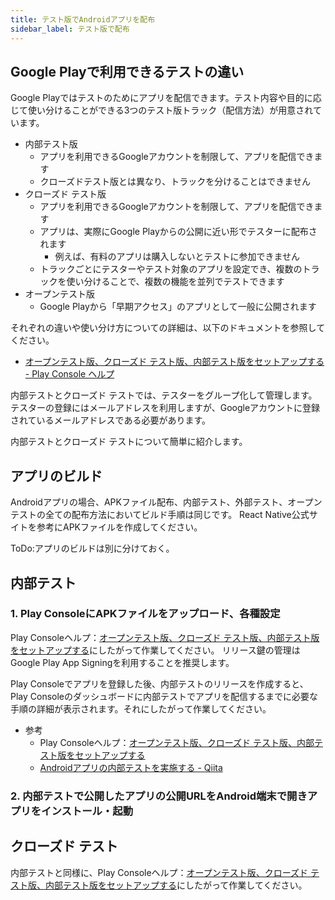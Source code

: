 ```yaml
---
title: テスト版でAndroidアプリを配布
sidebar_label: テスト版で配布
---
```



## Google Playで利用できるテストの違い

Google Playではテストのためにアプリを配信できます。テスト内容や目的に応じて使い分けることができる3つのテスト版トラック（配信方法）が用意されています。


 - 内部テスト版
    - アプリを利用できるGoogleアカウントを制限して、アプリを配信できます
    - クローズドテスト版とは異なり、トラックを分けることはできません
 - クローズド テスト版
    - アプリを利用できるGoogleアカウントを制限して、アプリを配信できます
    - アプリは、実際にGoogle Playからの公開に近い形でテスターに配布されます
      - 例えば、有料のアプリは購入しないとテストに参加できません
    - トラックごとにテスターやテスト対象のアプリを設定でき、複数のトラックを使い分けることで、複数の機能を並列でテストできます
 - オープンテスト版
    - Google Playから「早期アクセス」のアプリとして一般に公開されます

それぞれの違いや使い分け方についての詳細は、以下のドキュメントを参照してください。

 - [オープンテスト版、クローズド テスト版、内部テスト版をセットアップする - Play Console ヘルプ](https://support.google.com/googleplay/android-developer/answer/9845334?hl=ja&visit_id=637534600531183904-3822568075&rd=1)

内部テストとクローズド テストでは、テスターをグループ化して管理します。テスターの登録にはメールアドレスを利用しますが、Googleアカウントに登録されているメールアドレスである必要があります。

内部テストとクローズド テストについて簡単に紹介します。

##  アプリのビルド

Androidアプリの場合、APKファイル配布、内部テスト、外部テスト、オープンテストの全ての配布方法においてビルド手順は同じです。
React Native公式サイトを参考にAPKファイルを作成してください。

ToDo:アプリのビルドは別に分けておく。

## 内部テスト

### 1. Play ConsoleにAPKファイルをアップロード、各種設定

Play Consoleヘルプ：[オープンテスト版、クローズド テスト版、内部テスト版をセットアップする](https://support.google.com/googleplay/android-developer/answer/3131213?hl=ja)にしたがって作業してください。
リリース鍵の管理はGoogle Play App Signingを利用することを推奨します。

Play Consoleでアプリを登録した後、内部テストのリリースを作成すると、Play Consoleのダッシュボードに内部テストでアプリを配信するまでに必要な手順の詳細が表示されます。それにしたがって作業してください。

- 参考
  - Play Consoleヘルプ：[オープンテスト版、クローズド テスト版、内部テスト版をセットアップする](https://support.google.com/googleplay/android-developer/answer/3131213?hl=ja)
  - [Androidアプリの内部テストを実施する - Qiita](https://qiita.com/taketakekaho/items/0d2fe1f4204015414863)

### 2. 内部テストで公開したアプリの公開URLをAndroid端末で開きアプリをインストール・起動


## クローズド テスト

内部テストと同様に、Play Consoleヘルプ：[オープンテスト版、クローズド テスト版、内部テスト版をセットアップする](https://support.google.com/googleplay/android-developer/answer/3131213?hl=ja)にしたがって作業してください。
